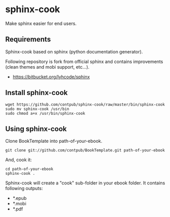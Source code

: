 sphinx-cook
===========

Make sphinx easier for end users.

Requirements
------------

Sphinx-cook based on sphinx (python documentation generator).

Following repository is fork from official sphinx and contains improvements (clean themes and mobi support, etc...).

* https://bitbucket.org/lyhcode/sphinx

Install sphinx-cook
-------------------

	wget https://github.com/contpub/sphinx-cook/raw/master/bin/sphinx-cook
	sudo mv sphinx-cook /usr/bin
	sudo chmod a+x /usr/bin/sphinx-cook

Using sphinx-cook
-----------------

Clone BookTemplate into path-of-your-ebook.

    git clone git://github.com/contpub/BookTemplate.git path-of-your-ebook

And, cook it:

	cd path-of-your-ebook
	sphinx-cook .

Sphinx-cook will create a "cook" sub-folder in your ebook folder.
It contains following outputs:

* *.epub
* *.mobi
* *.pdf


